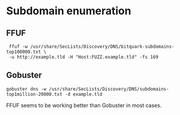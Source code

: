 # Subdomain enumeration
## FFUF
```shell
 ffuf -w /usr/share/SecLists/Discovery/DNS/bitquark-subdomains-top100000.txt \
 -u http://example.tld -H "Host:FUZZ.example.tld" -fs 169
```
## Gobuster
```shell
gobuster dns -w /usr/share/SecLists/Discovery/DNS/subdomains-top1million-20000.txt -d example.tld
```
FFUF seems to be working better than Gobuster in most cases.